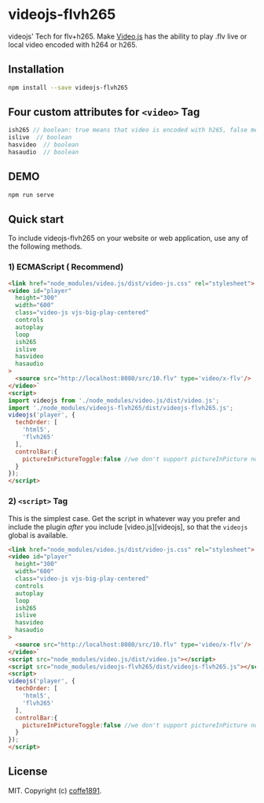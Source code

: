 # videojs-flvh265

videojs&#39; Tech for flv+h265.
Make [Video.js](http://videojs.com/) has the ability to play .flv live or local video encoded with h264 or h265.

## Installation

```sh
npm install --save videojs-flvh265
```

## Four custom attributes for `<video>` Tag
```JavaScript
ish265 // boolean: true means that video is encoded with h265, false means h264.
islive  // boolean
hasvideo  // boolean
hasaudio  // boolean
```

## DEMO

```sh
npm run serve
```

## Quick start

To include videojs-flvh265 on your website or web application, use any of the following methods.

### 1) ECMAScript ( Recommend)
```html
<link href="node_modules/video.js/dist/video-js.css" rel="stylesheet">
<video id="player" 
  height="300" 
  width="600" 
  class="video-js vjs-big-play-centered"
  controls
  autoplay
  loop
  ish265
  islive
  hasvideo
  hasaudio
>
  <source src="http://localhost:8080/src/10.flv" type='video/x-flv'/>
</video>`
<script>
import videojs from './node_modules/video.js/dist/video.js';
import './node_modules/videojs-flvh265/dist/videojs-flvh265.js';
videojs('player', {
  techOrder: [
    'html5',
    'flvh265'
  ],
  controlBar:{
    pictureInPictureToggle:false //we don't support pictureInPicture now
  }
});
</script>
```

### 2) `<script>` Tag

This is the simplest case. Get the script in whatever way you prefer and include the plugin _after_ you include [video.js][videojs], so that the `videojs` global is available.

```html
<link href="node_modules/video.js/dist/video-js.css" rel="stylesheet">
<video id="player" 
  height="300" 
  width="600" 
  class="video-js vjs-big-play-centered"
  controls
  autoplay
  loop
  ish265
  islive
  hasvideo
  hasaudio
>
  <source src="http://localhost:8080/src/10.flv" type='video/x-flv'/>
</video>`
<script src="node_modules/video.js/dist/video.js"></script>
<script src="node_modules/videojs-flvh265/dist/videojs-flvh265.js"></script>
<script>
videojs('player', {
  techOrder: [
    'html5',
    'flvh265'
  ],
  controlBar:{
    pictureInPictureToggle:false //we don't support pictureInPicture now
  }
});
</script>
```


## License

MIT. Copyright (c) [coffe1891](https://github.com/coffe1891).
